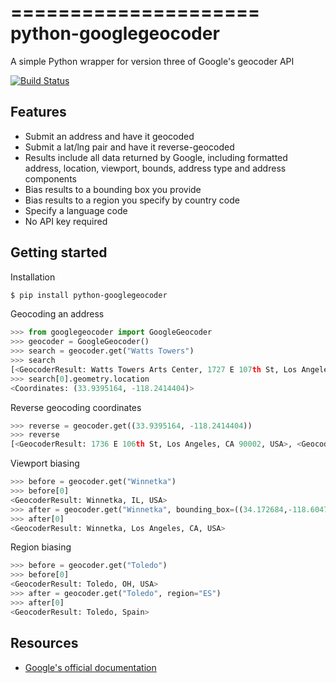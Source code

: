 =====================
python-googlegeocoder
=====================

A simple Python wrapper for version three of Google's geocoder API

[![Build Status](https://travis-ci.org/datadesk/python-documentcloud.png?branch=master)](https://travis-ci.org/datadesk/python-documentcloud)

Features
--------

* Submit an address and have it geocoded
* Submit a lat/lng pair and have it reverse-geocoded
* Results include all data returned by Google, including formatted address, location, viewport, bounds, address type and address components
* Bias results to a bounding box you provide
* Bias results to a region you specify by country code
* Specify a language code
* No API key required

Getting started
---------------

Installation

```bash
$ pip install python-googlegeocoder
```

Geocoding an address

```python
>>> from googlegeocoder import GoogleGeocoder
>>> geocoder = GoogleGeocoder()
>>> search = geocoder.get("Watts Towers")
>>> search
[<GeocoderResult: Watts Towers Arts Center, 1727 E 107th St, Los Angeles, CA 90002-3621, USA>]
>>> search[0].geometry.location
<Coordinates: (33.9395164, -118.2414404)>
```

Reverse geocoding coordinates

```python
>>> reverse = geocoder.get((33.9395164, -118.2414404))
>>> reverse
[<GeocoderResult: 1736 E 106th St, Los Angeles, CA 90002, USA>, <GeocoderResult: Watts, Los Angeles, CA, USA>, <GeocoderResult: Los Angeles, CA 90002, USA>, <GeocoderResult: South LA, Los Angeles, CA, USA>, <GeocoderResult: Los Angeles, CA, USA>, <GeocoderResult: Los Angeles, CA, USA>, <GeocoderResult: Los Angeles, California, USA>, <GeocoderResult: California, USA>, <GeocoderResult: United States>]</code></pre>
```

Viewport biasing

```python
>>> before = geocoder.get("Winnetka")
>>> before[0]
<GeocoderResult: Winnetka, IL, USA>
>>> after = geocoder.get("Winnetka", bounding_box=((34.172684,-118.604794), (34.236144,-118.500938)))
>>> after[0]
<GeocoderResult: Winnetka, Los Angeles, CA, USA>
```

Region biasing

```python
>>> before = geocoder.get("Toledo")
>>> before[0]
<GeocoderResult: Toledo, OH, USA>
>>> after = geocoder.get("Toledo", region="ES")
>>> after[0]
<GeocoderResult: Toledo, Spain>
```

Resources
---------

* [Google's official documentation](http://code.google.com/apis/maps/documentation/geocoding/)
